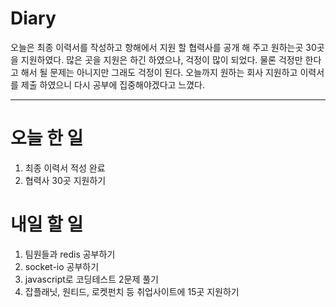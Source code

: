 # Diary

오늘은 최종 이력서를 작성하고 항해에서 지원 할 협력사를 공개 해 주고 원하는곳 30곳을 지원하였다. 많은 곳을 지원은 하긴 하였으나, 걱정이 많이 되었다.
물론 걱정만 한다고 해서 될 문제는 아니지만 그래도 걱정이 된다. 오늘까지 원하는 회사 지원하고 이력서를 제출 하였으니 다시 공부에 집중해야겠다고 느꼈다.

___

# 오늘 한 일
1. 최종 이력서 적성 완료
2. 협력사 30곳 지원하기

# 내일 할 일

1. 팀원들과 redis 공부하기
2. socket-io 공부하기
3. javascript로 코딩테스트 2문제 풀기
4. 잡플래닛, 원티드, 로켓펀치 등 취업사이트에 15곳 지원하기
